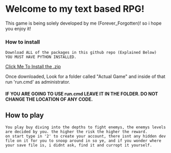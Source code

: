 # Welcome to my text based RPG!
This game is being solely developed by me (Forever_Forgotten)! so i hope you enjoy it!

### How to install

	Download ALL of the packages in this github repo (Explained Below)
 	YOU MUST HAVE PYTHON INSTALLED. 
 

[Click Me To Install the .zip](https://drive.google.com/uc?export=download&id=1-VMtUkUYwtlfb30uCv60zQiI6b9BYkZY)

Once downloaded, Look for a folder called "Actual Game" and inside of that run 'run.cmd' as administrator.
#### IF YOU ARE GOING TO USE run.cmd LEAVE IT IN THE FOLDER. DO NOT CHANGE THE LOCATION OF ANY CODE.

## How to play
	You play buy diving into the depths to fight enemys, the enemys levels are decided by you. the higher the risk the higher the reward.
 	on start type in '2' to create your account, there isnt any hidden dev file on it for you to snoop around in so ye, and if you wonder where your save file is, i didnt ask, find it and curropt it yourself.
